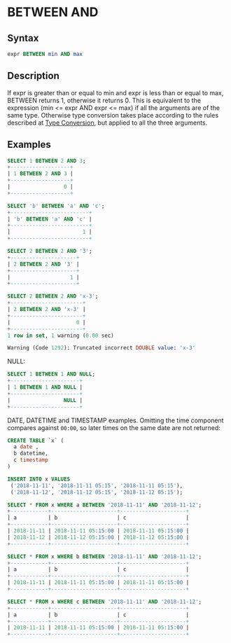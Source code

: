 # BETWEEN AND

## Syntax

```sql
expr BETWEEN min AND max
```

## Description

If expr is greater than or equal to min and expr is less than or equal
to max, BETWEEN returns 1, otherwise it returns 0. This is equivalent
to the expression (min &lt;= expr AND expr &lt;= max) if all the arguments
are of the same type. Otherwise type conversion takes place according
to the rules described at [Type Conversion](/built-in-functions/string-functions/type-conversion), but
applied to all the three arguments.

## Examples

```sql
SELECT 1 BETWEEN 2 AND 3;
+-------------------+
| 1 BETWEEN 2 AND 3 |
+-------------------+
|                 0 |
+-------------------+
```

```sql
SELECT 'b' BETWEEN 'a' AND 'c';
+-------------------------+
| 'b' BETWEEN 'a' AND 'c' |
+-------------------------+
|                       1 |
+-------------------------+
```

```sql
SELECT 2 BETWEEN 2 AND '3';
+---------------------+
| 2 BETWEEN 2 AND '3' |
+---------------------+
|                   1 |
+---------------------+
```

```sql
SELECT 2 BETWEEN 2 AND 'x-3';
+-----------------------+
| 2 BETWEEN 2 AND 'x-3' |
+-----------------------+
|                     0 |
+-----------------------+
1 row in set, 1 warning (0.00 sec)

Warning (Code 1292): Truncated incorrect DOUBLE value: 'x-3'
```

NULL:

```sql
SELECT 1 BETWEEN 1 AND NULL;
+----------------------+
| 1 BETWEEN 1 AND NULL |
+----------------------+
|                 NULL |
+----------------------+
```

DATE, DATETIME and TIMESTAMP examples. Omitting the time component compares against `00:00`, so later times on the same date are not returned:

```sql
CREATE TABLE `x` (
  a date ,
  b datetime,
  c timestamp
)

INSERT INTO x VALUES 
 ('2018-11-11', '2018-11-11 05:15', '2018-11-11 05:15'), 
 ('2018-11-12', '2018-11-12 05:15', '2018-11-12 05:15'); 

SELECT * FROM x WHERE a BETWEEN '2018-11-11' AND '2018-11-12';
+------------+---------------------+---------------------+
| a          | b                   | c                   |
+------------+---------------------+---------------------+
| 2018-11-11 | 2018-11-11 05:15:00 | 2018-11-11 05:15:00 |
| 2018-11-12 | 2018-11-12 05:15:00 | 2018-11-12 05:15:00 |
+------------+---------------------+---------------------+

SELECT * FROM x WHERE b BETWEEN '2018-11-11' AND '2018-11-12';
+------------+---------------------+---------------------+
| a          | b                   | c                   |
+------------+---------------------+---------------------+
| 2018-11-11 | 2018-11-11 05:15:00 | 2018-11-11 05:15:00 |
+------------+---------------------+---------------------+

SELECT * FROM x WHERE c BETWEEN '2018-11-11' AND '2018-11-12';
+------------+---------------------+---------------------+
| a          | b                   | c                   |
+------------+---------------------+---------------------+
| 2018-11-11 | 2018-11-11 05:15:00 | 2018-11-11 05:15:00 |
+------------+---------------------+---------------------+
```